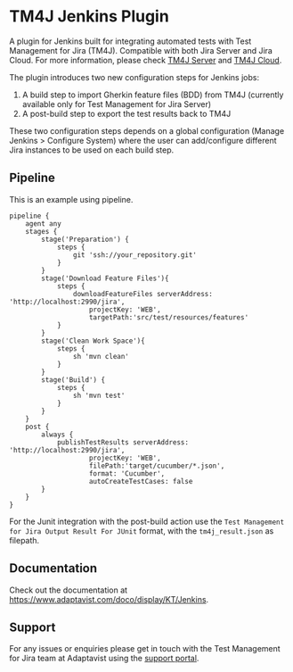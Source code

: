 # TM4J Jenkins Plugin

A plugin for Jenkins built for integrating automated tests with Test Management for Jira (TM4J). Compatible with both Jira Server and Jira Cloud. For more information, please check [TM4J Server](https://marketplace.atlassian.com/apps/1213259/test-management-for-jira?hosting=server&tab=overview) and [TM4J Cloud](https://marketplace.atlassian.com/apps/1213259/tm4j-test-management-for-jira?tab=overview&hosting=cloud).

The plugin introduces two new configuration steps for Jenkins jobs:
1) A build step to import Gherkin feature files (BDD) from TM4J (currently available only for Test Management for Jira Server)
1) A post-build step to export the test results back to TM4J

These two configuration steps depends on a global configuration (Manage Jenkins > Configure System)
where the user can add/configure different Jira instances to be used on each build step.

## Pipeline

This is an example using pipeline.

``` 
pipeline {
    agent any
    stages {
        stage('Preparation') {
            steps {
                git 'ssh://your_repository.git'
            }
        }
        stage('Download Feature Files'){
            steps {
                downloadFeatureFiles serverAddress: 'http://localhost:2990/jira', 
                    projectKey: 'WEB', 
                    targetPath:'src/test/resources/features'
            }
        }
        stage('Clean Work Space'){
            steps {
                sh 'mvn clean'
            }
        }
        stage('Build') {
            steps {
                sh 'mvn test'
            }
        }
    }
    post {
        always {
            publishTestResults serverAddress: 'http://localhost:2990/jira', 
                    projectKey: 'WEB', 
                    filePath:'target/cucumber/*.json', 
                    format: 'Cucumber', 
                    autoCreateTestCases: false
        }
    }
}

```

For the Junit integration with the post-build action use the  `Test Management for Jira Output Result For JUnit` format, with the `tm4j_result.json` as filepath.


## Documentation

Check out the documentation at https://www.adaptavist.com/doco/display/KT/Jenkins.

## Support

For any issues or enquiries please get in touch with the Test Management for Jira team at Adaptavist using the [support portal](https://productsupport.adaptavist.com/servicedesk/customer/portal/27).
